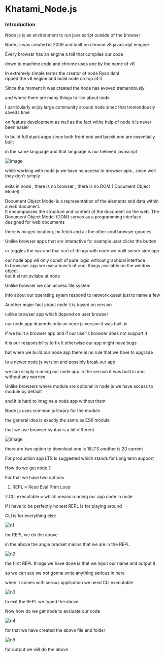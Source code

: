 # Khatami_Node.js

### Introduction

Node js is an environment to run java script outside of the browser .<br>

Node.js was created in 2009 and built on chrome v8 javascript emgine <br>

Every browser has an engine a toll that compiles our code <br>

down to machine code and chrome uses one by the name of v8 <br>

In extremely simple terms the creator of node Ryan dahl <br>
 ripped the v8 engine and build node on top of it <br>

 Since the moment it was created the node has evoved tremendously <br>

 and where there are many things to like about node <br>

 I particularly enjoy large community around node sinec that tremendously save3s time <br>

 on feature development as well as the fact withe help of node it is never been easier <br>

 to build full stack apps since both front end and bacxk end are essentially built  <br>

 in the same language and that language is our beloved javascript <br>

![image](https://github.com/C191068/Khatami_Node.js/assets/89090776/109abdd4-62bc-422a-8908-f4ad77da3b6c)

 
while working with node js we have no access to browser apis , since well they don't simply <br>
\
exits in node , there is no browser , there is no DOM ( Document Object Model)  <br>

Document Object Model is a representation of the elements and data within a web document.<br>
It encompasses the structure and content of the document on the web. The Document Object Model (DOM) serves as a programming interface designed for web documents <br>
 
there is no geo location, no fetch and all the other cool browser goodies   <br>

Unlike browser apps that are interactive for example user clicks the button <br>

or toggles the nav and that sort of things with node we built server side app <br>

our node app wil only consit of pure logic without graphical interface <br>
 In browsser app we use a bunch of cool things available on the window object  <br>
but it si not avilabe at node <br>

Unlike browser we can access file system <br>

Info about our operating sytem respond to network quest just to name a few <br>

Another major fact about node it is based on version <br>

unlike browser app which depend on user browser <br>

our node app depends only on node js version it was built in  <br>

if we built a browser app and if our user's browser does not support it <br>

it is our responsibility to fix it otherwise our app might have bugs  <br>

but when we build our node app there is no rule that we have to upgrade <br>

to a newer node js version and possibly break our app  <br>

we can simply running our node app in the version it was built in and without any worries  <br>

Unlike browsers where module are optional in node js we have access to module by default <br>

and it is hard to imagine a node app without them <br>

Node js uses common js library for the module 

the general idea is exactly the same as ES6 module <br>

that we use browser syntax is a bit different <br>

![image](https://github.com/C191068/Khatami_Node.js/assets/89090776/0ee4033d-55de-4abf-ad95-e09564c5a470)

there are two option to download one is 18LTS another is 20 current <br>

For production app LTS is suggested which stands for Long term support <br>


How do we get node ? <br>

For that we have two options <br>

1. REPL = Read Eval Print Loop <br>

2.CLI executable = which means running our app code in node <br>

If i have to be perfectly honest REPL is for playing around <br>

CLI is for everything else <br>

![n1](https://github.com/C191068/Khatami_Node.js/assets/89090776/a3d393ad-e734-4cd4-8d09-57474fdd1df4)

for REPL we do the above <br>

in the above the angle bracket means that we are in the REPL <br>

![n2](https://github.com/C191068/Khatami_Node.js/assets/89090776/32a87137-9e12-42c8-9029-bdff4ce623dd)

the first REPL things we have done is that we input our name and output it <br>

so we can see we not  gonna write anything serious in here <br>

when it comes with serous application we need CLI executable 

![n3](https://github.com/C191068/Khatami_Node.js/assets/89090776/77c830a2-cc86-49c9-86dd-b2f9941be5ee)

to exit the REPL we typed the above <br>

Now how do we get node to evaluate our code <br>

![n4](https://github.com/C191068/Khatami_Node.js/assets/89090776/f02cbe4a-8691-4d72-a25f-7c43b8e2452e)

for that we have created the above file and folder <br>

![n5](https://github.com/C191068/Khatami_Node.js/assets/89090776/7361f0e0-35d4-4d6b-84df-010e632270d1)

for output we will do the above <br>


 



 


